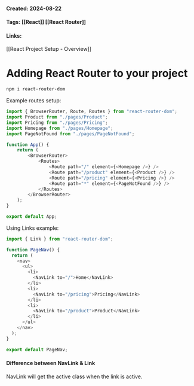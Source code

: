 #### Created: 2024-08-22
#### Tags: [[React]] [[React Router]] 
#### Links:
[[React Project Setup - Overview]]

# Adding React Router to your project

```bash
npm i react-router-dom
```

Example routes setup:

```javascript
import { BrowserRouter, Route, Routes } from "react-router-dom";
import Product from "./pages/Product";
import Pricing from "./pages/Pricing";
import Homepage from "./pages/Homepage";
import PageNotFound from "./pages/PageNotFound";

function App() {
    return (
        <BrowserRouter>
            <Routes>
                <Route path="/" element={<Homepage />} />
                <Route path="/product" element={<Product />} />
                <Route path="/pricing" element={<Pricing />} />
                <Route path="*" element={<PageNotFound />} />
            </Routes>
        </BrowserRouter>
    );
}

export default App;
```

Using Links example:

```javascript
import { Link } from "react-router-dom";

function PageNav() {
  return (
    <nav>
      <ul>
        <li>
          <NavLink to="/">Home</NavLink>
        </li>
        <li>
          <NavLink to="/pricing">Pricing</NavLink>
        </li>
        <li>
          <NavLink to="/product">Product</NavLink>
        </li>
      </ul>
    </nav>
  );
}

export default PageNav;
```

#### Difference between NavLink & Link

NavLink will get the active class when the link is active.